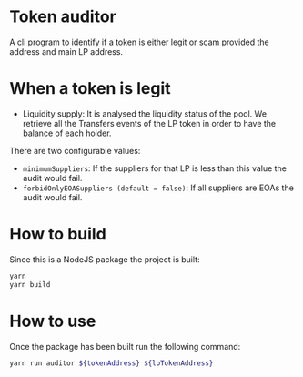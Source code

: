 # Token auditor

A cli program to identify if a token is either legit or scam provided the address and main LP address.

# When a token is legit

- Liquidity supply: It is analysed the liquidity status of the pool. We retrieve all the Transfers events of the LP token in order to have the balance of each holder.

There are two configurable values:

- `minimumSuppliers`: If the suppliers for that LP is less than this value the audit would fail.
- `forbidOnlyEOASuppliers (default = false)`: If all suppliers are EOAs the audit would fail.

# How to build

Since this is a NodeJS package the project is built:

```bash
yarn
yarn build
```

# How to use

Once the package has been built run the following command:

```bash
yarn run auditor ${tokenAddress} ${lpTokenAddress}
```
